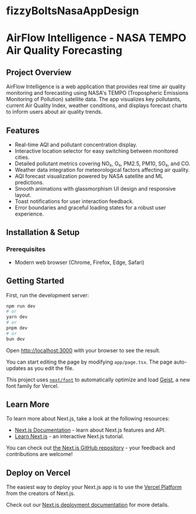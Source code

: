 # fizzyBoltsNasaAppDesign

# AirFlow Intelligence - NASA TEMPO Air Quality Forecasting

## Project Overview

AirFlow Intelligence is a web application that provides real time air quality monitoring and forecasting using NASA's TEMPO (Tropospheric Emissions Monitoring of Pollution) satellite data. The app visualizes key pollutants, current Air Quality Index, weather conditions, and displays forecast charts to inform users about air quality trends.

## Features

- Real-time AQI and pollutant concentration display.
- Interactive location selector for easy switching between monitored cities.
- Detailed pollutant metrics covering NO₂, O₃, PM2.5, PM10, SO₂, and CO.
- Weather data integration for meteorological factors affecting air quality.
- AQI forecast visualization powered by NASA satellite and ML predictions.
- Smooth animations with glassmorphism UI design and responsive layout.
- Toast notifications for user interaction feedback.
- Error boundaries and graceful loading states for a robust user experience.

## Installation & Setup

### Prerequisites

- Modern web browser (Chrome, Firefox, Edge, Safari)

## Getting Started

First, run the development server:

```bash
npm run dev
# or
yarn dev
# or
pnpm dev
# or
bun dev
```

Open [http://localhost:3000](http://localhost:3000) with your browser to see the result.

You can start editing the page by modifying `app/page.tsx`. The page auto-updates as you edit the file.

This project uses [`next/font`](https://nextjs.org/docs/app/building-your-application/optimizing/fonts) to automatically optimize and load [Geist](https://vercel.com/font), a new font family for Vercel.

## Learn More

To learn more about Next.js, take a look at the following resources:

- [Next.js Documentation](https://nextjs.org/docs) - learn about Next.js features and API.
- [Learn Next.js](https://nextjs.org/learn) - an interactive Next.js tutorial.

You can check out [the Next.js GitHub repository](https://github.com/vercel/next.js) - your feedback and contributions are welcome!

## Deploy on Vercel

The easiest way to deploy your Next.js app is to use the [Vercel Platform](https://vercel.com/new?utm_medium=default-template&filter=next.js&utm_source=create-next-app&utm_campaign=create-next-app-readme) from the creators of Next.js.

Check out our [Next.js deployment documentation](https://nextjs.org/docs/app/building-your-application/deploying) for more details.